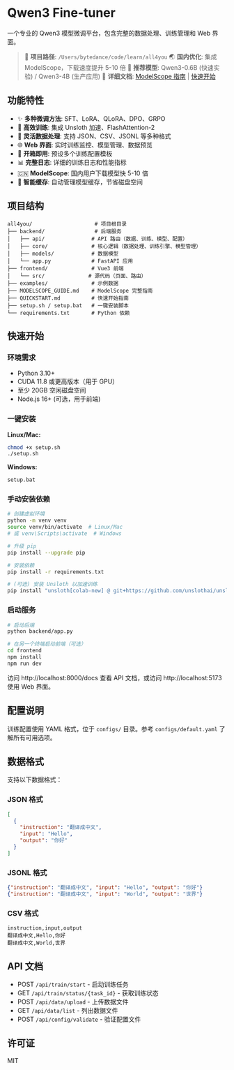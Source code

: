 # Qwen3 Fine-tuner

一个专业的 Qwen3 模型微调平台，包含完整的数据处理、训练管理和 Web 界面。

> 📍 **项目路径**: `/Users/bytedance/code/learn/all4you`
> 🌏 **国内优化**: 集成 ModelScope，下载速度提升 5-10 倍
> 🚀 **推荐模型**: Qwen3-0.6B (快速实验) / Qwen3-4B (生产应用)
> 📖 **详细文档**: [ModelScope 指南](MODELSCOPE_GUIDE.md) | [快速开始](QUICKSTART.md)

## 功能特性

- ✨ **多种微调方法**: SFT、LoRA、QLoRA、DPO、GRPO
- 🚀 **高效训练**: 集成 Unsloth 加速、FlashAttention-2
- 💾 **灵活数据处理**: 支持 JSON、CSV、JSONL 等多种格式
- 🌐 **Web 界面**: 实时训练监控、模型管理、数据预览
- 🎯 **开箱即用**: 预设多个训练配置模板
- 📊 **完整日志**: 详细的训练日志和性能指标
- 🇨🇳 **ModelScope**: 国内用户下载模型快 5-10 倍
- 💽 **智能缓存**: 自动管理模型缓存，节省磁盘空间

## 项目结构

```
all4you/                    # 项目根目录
├── backend/                # 后端服务
│   ├── api/               # API 路由（数据、训练、模型、配置）
│   ├── core/              # 核心逻辑（数据处理、训练引擎、模型管理）
│   ├── models/            # 数据模型
│   └── app.py             # FastAPI 应用
├── frontend/              # Vue3 前端
│   └── src/              # 源代码（页面、路由）
├── examples/              # 示例数据
├── MODELSCOPE_GUIDE.md    # ModelScope 完整指南
├── QUICKSTART.md          # 快速开始指南
├── setup.sh / setup.bat   # 一键安装脚本
└── requirements.txt       # Python 依赖
```

## 快速开始

### 环境需求

- Python 3.10+
- CUDA 11.8 或更高版本（用于 GPU）
- 至少 20GB 空闲磁盘空间
- Node.js 16+ (可选，用于前端)

### 一键安装

**Linux/Mac:**
```bash
chmod +x setup.sh
./setup.sh
```

**Windows:**
```bash
setup.bat
```

### 手动安装依赖

```bash
# 创建虚拟环境
python -m venv venv
source venv/bin/activate  # Linux/Mac
# 或 venv\Scripts\activate  # Windows

# 升级 pip
pip install --upgrade pip

# 安装依赖
pip install -r requirements.txt

# (可选) 安装 Unsloth 以加速训练
pip install "unsloth[colab-new] @ git+https://github.com/unslothai/unsloth.git"
```

### 启动服务

```bash
# 启动后端
python backend/app.py

# 在另一个终端启动前端（可选）
cd frontend
npm install
npm run dev
```

访问 http://localhost:8000/docs 查看 API 文档，或访问 http://localhost:5173 使用 Web 界面。

## 配置说明

训练配置使用 YAML 格式，位于 `configs/` 目录。参考 `configs/default.yaml` 了解所有可用选项。

## 数据格式

支持以下数据格式：

### JSON 格式
```json
[
  {
    "instruction": "翻译成中文",
    "input": "Hello",
    "output": "你好"
  }
]
```

### JSONL 格式
```json
{"instruction": "翻译成中文", "input": "Hello", "output": "你好"}
{"instruction": "翻译成中文", "input": "World", "output": "世界"}
```

### CSV 格式
```csv
instruction,input,output
翻译成中文,Hello,你好
翻译成中文,World,世界
```

## API 文档

- POST `/api/train/start` - 启动训练任务
- GET `/api/train/status/{task_id}` - 获取训练状态
- POST `/api/data/upload` - 上传数据文件
- GET `/api/data/list` - 列出数据文件
- POST `/api/config/validate` - 验证配置文件

## 许可证

MIT
